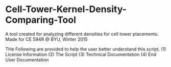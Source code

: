 # Cell-Tower-Kernel-Density-Comparing-Tool
A tool created for analyzing different densities for cell tower placements. Made for CE 594R @ BYU, Winter 2015

THe Following are provided to help the user better understand this script.
  (1) License Information
  (2) The Script
  (3) Technical Documentation
  (4) End User Documentation
